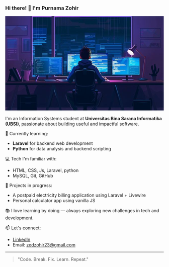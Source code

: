 ### Hi there! 👋 I'm Purnama Zohir

<img src="gambar1.jpeg" alt="gambar" style="width:800px; height:300px;"/>

I'm an Information Systems student at **Universitas Bina Sarana Informatika (UBSI)**, passionate about building useful and impactful software.

🌱 Currently learning:

- **Laravel** for backend web development
- **Python** for data analysis and backend scripting

💻 Tech I'm familiar with:

- HTML, CSS, Js, Laravel, python
- MySQL, Git, GitHub

🚧 Projects in progress:

- A postpaid electricity billing application using Laravel + Livewire
- Personal calculator app using vanilla JS

📚 I love learning by doing — always exploring new challenges in tech and development.

📫 Let's connect:

- [LinkedIn](https://www.linkedin.com/in/Zohir-zed)
- Email: zedzohir23@gmail.com

---

> "Code. Break. Fix. Learn. Repeat."

